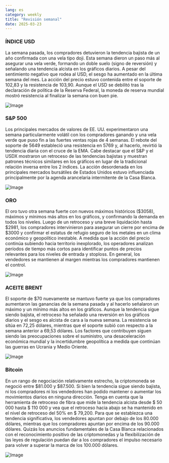 ```yaml
---
lang: es
category: weekly
title: "Revisión semanal"
date: 2025-03-23
---
```


### ÍNDICE USD

La semana pasada, los compradores detuvieron la tendencia bajista de un año confirmada con una vela tipo doji. Esta semana dieron un paso más al asegurar una vela verde, formando un doble suelo (signo de reversión) y señalando una tendencia alcista en los gráficos diarios. A pesar del sentimiento negativo que rodea al USD, el sesgo ha aumentado en la última semana del mes. La acción del precio estuvo contenida entre el soporte de 102,83 y la resistencia de 103,90. Aunque el USD se debilitó tras la declaración de política de la Reserva Federal, la moneda de reserva mundial mostró resistencia al finalizar la semana con buen pie.

![Image](https://markleighedu.github.io/img/Mar-2025/23-Mar-2025/usdindex.jpg)

### S&P 500

Los principales mercados de valores de EE. UU. experimentaron una semana particularmente volátil con los compradores ganando y una vela verde que puso fin a las fuertes ventas rojas de 4 semanas. El rebote del soporte de 5649 estableció una resistencia en 5769 y, al hacerlo, revirtió la tendencia diaria con el cruce de la EMA. Cabe destacar que el S&P y el USDX mostraron un retroceso de las tendencias bajistas y muestran patrones técnicos similares en los gráficos en lugar de la tradicional relación inversa entre los 2 índices. La acción desordenada en los principales mercados bursátiles de Estados Unidos estuvo influenciada principalmente por la agenda arancelaria intermitente de la Casa Blanca.

![Image](https://markleighedu.github.io/img/Mar-2025/23-Mar-2025/sp500.jpg)

### ORO

El oro tuvo otra semana fuerte con nuevos máximos históricos ($3058), máximos y mínimos más altos en los gráficos, y confirmando la demanda en todos los niveles. Luego de un retroceso y una breve liquidación hasta $2981, los compradores intervinieron para asegurar un cierre por encima de $3000 y confirmar el estatus de refugio seguro de los metales en un clima económico y geopolítico inestable. A medida que la acción del precio continúa subiendo hacia territorio inexplorado, los operadores analizan períodos de tiempo más cortos para identificar puntos de precios relevantes para los niveles de entrada y stoploss. En general, los vendedores se mantienen al margen mientras los compradores mantienen el control. 

![Image](https://markleighedu.github.io/img/Mar-2025/23-Mar-2025/gold.jpg)

### ACEITE BRENT

El soporte de $70 nuevamente se mantuvo fuerte ya que los compradores aumentaron las ganancias de la semana pasada y al hacerlo señalaron un máximo y un mínimo más altos en los gráficos. Aunque la tendencia sigue siendo bajista, el retroceso ha señalado una reversión en los gráficos diarios y el sesgo es alcista de cara a la nueva semana. La resistencia se sitúa en 72,25 dólares, mientras que el soporte subió con respecto a la semana anterior a 69,53 dólares. Los factores que contribuyen siguen siendo las preocupaciones sobre el suministro, una desaceleración económica mundial y la incertidumbre geopolítica a medida que continúan las guerras en Ucrania y Medio Oriente.

![Image](https://markleighedu.github.io/img/Mar-2025/23-Mar-2025/brentoil.jpg)

### Bitcoin

En un rango de negociación relativamente estrecho, la criptomoneda se negoció entre $81.000 y $87.500. Si bien la tendencia sigue siendo bajista, ni los compradores ni los vendedores han podido mantener o aumentar los movimientos diarios en ninguna dirección. Tenga en cuenta que la herramienta de retroceso de fibra que mide la tendencia alcista desde $ 50 000 hasta $ 110 000 y vea que el retroceso hacia abajo se ha mantenido en el nivel de retroceso del 50% en $ 79,200. Para que se establezca una tendencia significativa, los vendedores apuntan por debajo de los 80.000 dólares, mientras que los compradores apuntan por encima de los 90.000 dólares. Quizás los anuncios fundamentales de la Casa Blanca relacionados con el reconocimiento positivo de las criptomonedas y la flexibilización de las leyes de regulación puedan dar a los compradores el impulso necesario para volver a superar la marca de los 100.000 dólares.

![Image](https://markleighedu.github.io/img/Mar-2025/23-Mar-2025/bitcoin.jpg)


